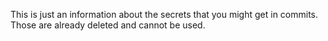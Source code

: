 This is just an information about the secrets that you might get in commits. Those are already deleted and cannot be used.
